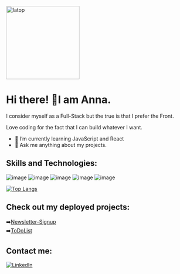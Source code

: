 <img src="https://media.giphy.com/media/paTz7UZbPfTZFRYnnB/giphy.gif" alt="latop" width="200" height="200" frameBorder="0">
<h1>Hi there! 👋I am Anna.</h1>
I consider myself as a Full-Stack but the true is that I prefer the Front.

Love coding for the fact that I can build whatever I want.
- 🌱 I’m currently learning JavaScript and React
- 💬 Ask me anything about my projects.

<h2>Skills and Technologies:</h2>

![image](https://user-images.githubusercontent.com/85047120/197244988-c3dcee48-3f07-4bf1-8a15-c7a0d1181579.png)
![image](https://user-images.githubusercontent.com/85047120/197244748-d5d909c8-ebb2-4a91-b522-12a7f665a61b.png)
![image](https://user-images.githubusercontent.com/85047120/197245048-6f3ad437-b09d-48ec-8e6d-a2840bfb371f.png)
![image](https://user-images.githubusercontent.com/85047120/197245089-12fa8305-e937-48e1-812a-52a1846a84dd.png)
![image](https://user-images.githubusercontent.com/85047120/197245122-f838ab0b-b02f-4099-a439-2178a3b715b6.png)

[![Top Langs](https://github-readme-stats.vercel.app/api/top-langs/?username=AnnaKondrDeveloper&layout=compact&theme=gruvbox)](https://github.com/anuraghazra/github-readme-stats)

<h2>Check out my deployed projects:</h2>

➡️<a href="https://rocky-tundra-35654.herokuapp.com/">Newsletter-Signup</a> <br>
➡️<a href="https://tranquil-everglades-15328.herokuapp.com/">ToDoList</a>

<h2>Contact me:</h2>

<a href="https://www.linkedin.com/in/anna-kondrateva-developer">
	<img src="https://camo.githubusercontent.com/f17ba9730c27e5f1230325b94c8b68bbf3115d32650866f6e3d0ade68201beea/68747470733a2f2f696d672e736869656c64732e696f2f62616467652f4c696e6b6564496e2d2532333030373742352e7376673f6c6f676f3d6c696e6b6564696e266c6f676f436f6c6f723d7768697465" alt="LinkedIn" data-canonical-src="https://img.shields.io/badge/LinkedIn-%230077B5.svg?logo=linkedin&amp;logoColor=white" style="max-width: 100%;">
</a>
